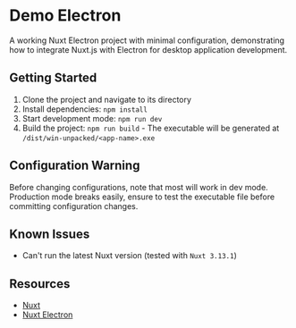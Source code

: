 # Demo Electron

A working Nuxt Electron project with minimal configuration, demonstrating how to integrate Nuxt.js with Electron for desktop application development.

## Getting Started

1. Clone the project and navigate to its directory
2. Install dependencies: `npm install`
3. Start development mode: `npm run dev`
4. Build the project: `npm run build` - The executable will be generated at `/dist/win-unpacked/<app-name>.exe`

## Configuration Warning

Before changing configurations, note that most will work in dev mode. Production mode breaks easily, ensure to test the executable file before committing configuration changes.

## Known Issues

- Can't run the latest Nuxt version (tested with `Nuxt 3.13.1`)

## Resources

- [Nuxt](https://nuxt.com/)
- [Nuxt Electron](https://nuxt.com/modules/electron)

